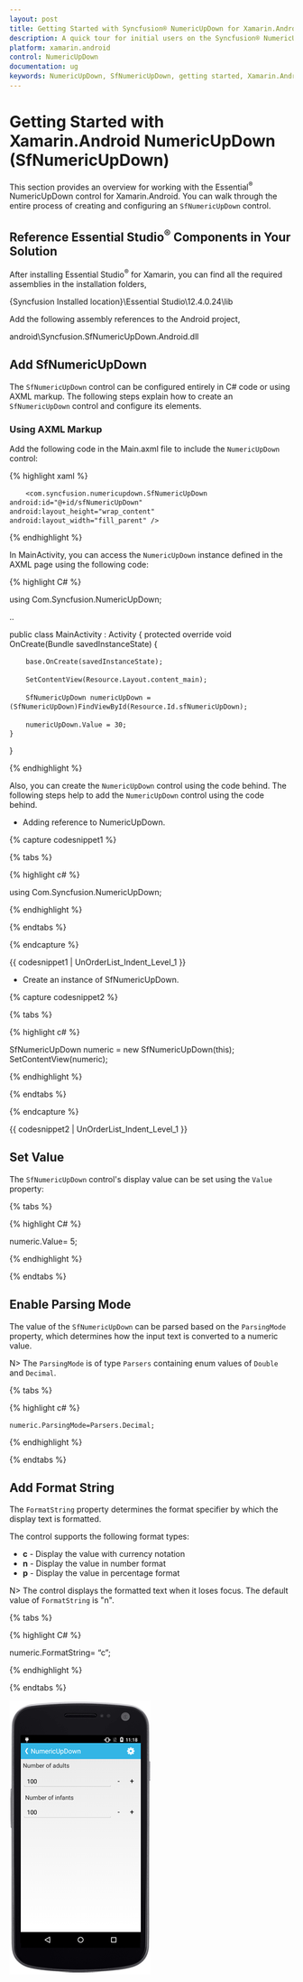 ```yaml
---
layout: post
title: Getting Started with Syncfusion® NumericUpDown for Xamarin.Android
description: A quick tour for initial users on the Syncfusion® NumericUpDown (SfNumericUpDown) control for the Xamarin.Android platform.
platform: xamarin.android
control: NumericUpDown 
documentation: ug
keywords: NumericUpDown, SfNumericUpDown, getting started, Xamarin.Android, setup, installation
---
```


# Getting Started with Xamarin.Android NumericUpDown (SfNumericUpDown)

This section provides an overview for working with the Essential<sup>®</sup> NumericUpDown control for Xamarin.Android. You can walk through the entire process of creating and configuring an `SfNumericUpDown` control.

## Reference Essential Studio<sup>®</sup> Components in Your Solution

After installing Essential Studio<sup>®</sup> for Xamarin, you can find all the required assemblies in the installation folders,

{Syncfusion Installed location}\Essential Studio\12.4.0.24\lib

Add the following assembly references to the Android project,

android\Syncfusion.SfNumericUpDown.Android.dll

## Add SfNumericUpDown

The `SfNumericUpDown` control can be configured entirely in C# code or using AXML markup. The following steps explain how to create an `SfNumericUpDown` control and configure its elements.

### Using AXML Markup
Add the following code in the Main.axml file to include the `NumericUpDown` control:

{% highlight xaml %}

<?xml version="1.0" encoding="utf-8"?>
<LinearLayout xmlns:android="http://schemas.android.com/apk/res/android"
	android:orientation="vertical"
	android:layout_width="match_parent"
	android:layout_height="match_parent">

        <com.syncfusion.numericupdown.SfNumericUpDown 
	android:id="@+id/sfNumericUpDown"    
	android:layout_height="wrap_content" 
	android:layout_width="fill_parent" />

</LinearLayout> 
  
{% endhighlight %}

In MainActivity, you can access the `NumericUpDown` instance defined in the AXML page using the following code:

{% highlight C# %}

using Com.Syncfusion.NumericUpDown;

..

public class MainActivity : Activity
{
    protected override void OnCreate(Bundle savedInstanceState)
    {
    
        base.OnCreate(savedInstanceState);

        SetContentView(Resource.Layout.content_main);

        SfNumericUpDown numericUpDown = (SfNumericUpDown)FindViewById(Resource.Id.sfNumericUpDown);

        numericUpDown.Value = 30;
    }
}

{% endhighlight %}

Also, you can create the `NumericUpDown` control using the code behind. The following steps help to add the `NumericUpDown` control using the code behind.

* Adding reference to NumericUpDown.

{% capture codesnippet1 %}

{% tabs %}

{% highlight c# %}

using Com.Syncfusion.NumericUpDown;

{% endhighlight %}

{% endtabs %}

{% endcapture %}

{{ codesnippet1 | UnOrderList_Indent_Level_1 }} 

* Create an instance of SfNumericUpDown.

{% capture codesnippet2 %}

{% tabs %}

{% highlight c# %}

SfNumericUpDown numeric = new SfNumericUpDown(this);
SetContentView(numeric);

{% endhighlight %}

{% endtabs %}

{% endcapture %}

{{ codesnippet2 | UnOrderList_Indent_Level_1 }} 

## Set Value

The `SfNumericUpDown` control's display value can be set using the `Value` property:

{% tabs %}

{% highlight C# %}

numeric.Value= 5;

{% endhighlight %}

{% endtabs %}

## Enable Parsing Mode

The value of the `SfNumericUpDown` can be parsed based on the `ParsingMode` property, which determines how the input text is converted to a numeric value.

N> The `ParsingMode` is of type `Parsers` containing enum values of `Double` and `Decimal`.

{% tabs %}

{% highlight c# %}

	numeric.ParsingMode=Parsers.Decimal;
	
{% endhighlight %}

{% endtabs %}

## Add Format String

The `FormatString` property determines the format specifier by which the display text is formatted.

The control supports the following format types:
* **c** - Display the value with currency notation
* **n** - Display the value in number format
* **p** - Display the value in percentage format

N> The control displays the formatted text when it loses focus. The default value of `FormatString` is "n".

{% tabs %}

{% highlight C# %}

numeric.FormatString= “c”;

{% endhighlight %}

{% endtabs %}

![Xamarin.Android NumericUpDown getting started Image](images/gettingstarted.png)
